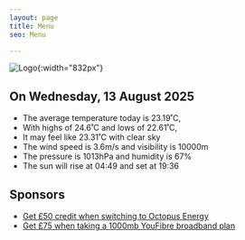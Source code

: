 ```yaml
---
layout: page
title: Menu
seo: Menu

---
```


![Logo](/images/logo.jpg){:width="832px"}

<!-- weather_marker starts -->
## On Wednesday, 13 August 2025

- The average temperature today is 23.19˚C,
- With highs of 24.6˚C and lows of 22.61˚C,
- It may feel like 23.31˚C with clear sky
- The wind speed is 3.6m/s and visibility is 10000m
- The pressure is 1013hPa and humidity is 67%
- The sun will rise at 04:49 and set at 19:36

<!-- weather_marker ends -->

## Sponsors

- [Get £50 credit when switching to Octopus Energy](https://bit.ly/3oD1nnS)
- [Get £75 when taking a 1000mb YouFibre broadband plan](https://aklam.io/91zWhU?)
